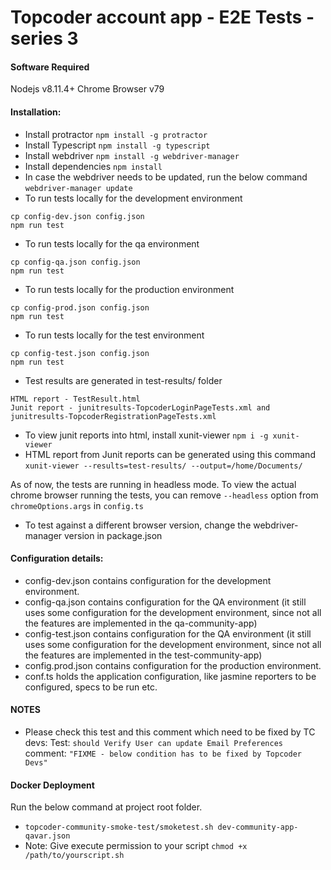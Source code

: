 # Topcoder account app - E2E Tests - series 3

#### Software Required
Nodejs v8.11.4+
Chrome Browser v79

#### Installation:
- Install protractor
`npm install -g protractor`
- Install Typescript
`npm install -g typescript`
-  Install webdriver
`npm install -g webdriver-manager`
- Install dependencies
`npm install`
- In case the webdriver needs to be updated, run the below command
`webdriver-manager update`
- To run tests locally for the development environment
```
cp config-dev.json config.json
npm run test
```
- To run tests locally for the qa environment
```
cp config-qa.json config.json
npm run test
```
- To run tests locally for the production environment
```
cp config-prod.json config.json
npm run test
```
- To run tests locally for the test environment
```
cp config-test.json config.json
npm run test
```


- Test results are generated in test-results/ folder
```
HTML report - TestResult.html
Junit report - junitresults-TopcoderLoginPageTests.xml and junitresults-TopcoderRegistrationPageTests.xml
```
- To view junit reports into html, install xunit-viewer
`npm i -g xunit-viewer`
- HTML report from Junit reports can be generated using this command
`xunit-viewer --results=test-results/ --output=/home/Documents/`

As of now, the tests are running in headless mode. To view the actual chrome browser running the tests, you can remove `--headless` option from `chromeOptions.args` in `config.ts`
- To test against a different browser version, change the webdriver-manager version in package.json

#### Configuration details:
- config-dev.json contains configuration for the development environment.
- config-qa.json contains configuration for the QA environment (it still uses some configuration for the development environment, since not all the features are implemented in the qa-community-app)
- config-test.json contains configuration for the QA environment (it still uses some configuration for the development environment, since not all the features are implemented in the test-community-app)
- config.prod.json contains configuration for the production environment.
- conf.ts holds the application configuration, like jasmine reporters to be configured, specs to be run etc.

#### NOTES
- Please check this test and this comment which need to be fixed by TC devs:
Test: `should Verify User can update Email Preferences`
comment: `"FIXME - below condition has to be fixed by Topcoder Devs"`

#### Docker Deployment
Run the below command at project root folder.
-  `topcoder-community-smoke-test/smoketest.sh dev-community-app-qavar.json`
-  Note: Give execute permission to your script `chmod +x /path/to/yourscript.sh`
